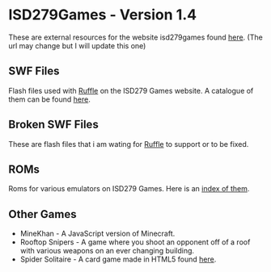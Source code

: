 # ISD279Games - Version 1.4
These are external resources for the website isd279games found [here](https://sites.google.com/view/isd-279-games). (The url may change but I will update this one)

## SWF Files
Flash files used with [Ruffle](https://github.com/ruffle-rs/ruffle) on the ISD279 Games website. A catalogue of them can be found [here](/swf/catalogue.md).

## Broken SWF Files
These are flash files that i am wating for [Ruffle](https://github.com/ruffle-rs/ruffle) to support or to be fixed.

## ROMs
Roms for various emulators on ISD279 Games. Here is an [index of them](https://reedgraf.github.io/isd279games/roms/roms.md).

## Other Games
- MineKhan - A JavaScript version of Minecraft.
- Rooftop Snipers - A game where you shoot an opponent off of a roof with various weapons on an ever changing building.
- Spider Solitaire - A card game made in HTML5 found [here](https://github.com/leapfroglets/spider-solitaire).
